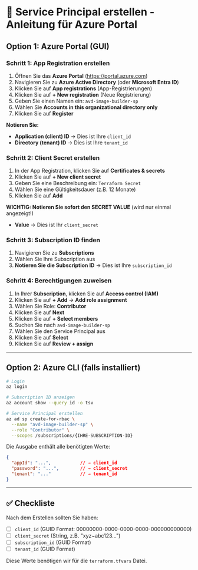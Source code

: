 # 🔐 Service Principal erstellen - Anleitung für Azure Portal

## Option 1: Azure Portal (GUI)

### Schritt 1: App Registration erstellen

1. Öffnen Sie das **Azure Portal** (https://portal.azure.com)
2. Navigieren Sie zu **Azure Active Directory** (oder **Microsoft Entra ID**)
3. Klicken Sie auf **App registrations** (App-Registrierungen)
4. Klicken Sie auf **+ New registration** (Neue Registrierung)
5. Geben Sie einen Namen ein: `avd-image-builder-sp`
6. Wählen Sie **Accounts in this organizational directory only**
7. Klicken Sie auf **Register**

**Notieren Sie:**
- **Application (client) ID** → Dies ist Ihre `client_id`
- **Directory (tenant) ID** → Dies ist Ihre `tenant_id`

### Schritt 2: Client Secret erstellen

1. In der App Registration, klicken Sie auf **Certificates & secrets**
2. Klicken Sie auf **+ New client secret**
3. Geben Sie eine Beschreibung ein: `Terraform Secret`
4. Wählen Sie eine Gültigkeitsdauer (z.B. 12 Monate)
5. Klicken Sie auf **Add**

**WICHTIG: Notieren Sie sofort den SECRET VALUE** (wird nur einmal angezeigt!)
- **Value** → Dies ist Ihr `client_secret`

### Schritt 3: Subscription ID finden

1. Navigieren Sie zu **Subscriptions**
2. Wählen Sie Ihre Subscription aus
3. **Notieren Sie die Subscription ID** → Dies ist Ihre `subscription_id`

### Schritt 4: Berechtigungen zuweisen

1. In Ihrer **Subscription**, klicken Sie auf **Access control (IAM)**
2. Klicken Sie auf **+ Add** → **Add role assignment**
3. Wählen Sie Role: **Contributor**
4. Klicken Sie auf **Next**
5. Klicken Sie auf **+ Select members**
6. Suchen Sie nach `avd-image-builder-sp`
7. Wählen Sie den Service Principal aus
8. Klicken Sie auf **Select**
9. Klicken Sie auf **Review + assign**

---

## Option 2: Azure CLI (falls installiert)

```bash
# Login
az login

# Subscription ID anzeigen
az account show --query id -o tsv

# Service Principal erstellen
az ad sp create-for-rbac \
  --name "avd-image-builder-sp" \
  --role "Contributor" \
  --scopes /subscriptions/{IHRE-SUBSCRIPTION-ID}
```

Die Ausgabe enthält alle benötigten Werte:
```json
{
  "appId": "...",           // → client_id
  "password": "...",        // → client_secret
  "tenant": "..."           // → tenant_id
}
```

---

## ✅ Checkliste

Nach dem Erstellen sollten Sie haben:
- [ ] `client_id` (GUID Format: 00000000-0000-0000-0000-000000000000)
- [ ] `client_secret` (String, z.B. "xyz~abc123...")
- [ ] `subscription_id` (GUID Format)
- [ ] `tenant_id` (GUID Format)

Diese Werte benötigen wir für die `terraform.tfvars` Datei.
